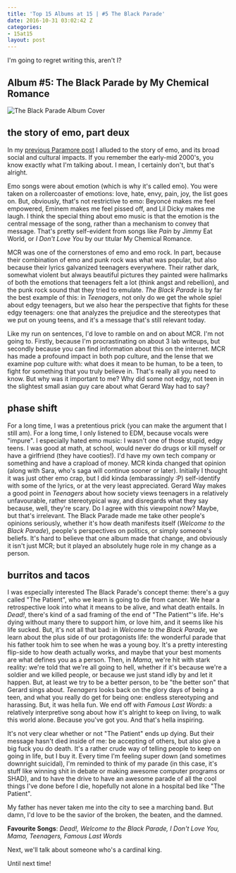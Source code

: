 ```yaml
---
title: 'Top 15 Albums at 15 | #5 The Black Parade'
date: 2016-10-31 03:02:42 Z
categories:
- 15at15
layout: post
---
```


I'm going to regret writing this, aren't I?

## Album #5: The Black Parade by My Chemical Romance

![The Black Parade Album Cover]({{site.baseurl}}/img/albums/the-black-parade.jpg)

## the story of emo, part deux

In my [previous Paramore post]({{site.baseurl}}/15at15/2016/08/19/top-15-at-15-part-three.html) I alluded to the story of emo, and its broad social and cultural impacts. If you remember the early-mid 2000's, you know exactly what I'm talking about. I mean, I certainly don't, but that's alright.

Emo songs were about emotion (which is why it's called emo). You were taken on a rollercoaster of emotions: love, hate, envy, pain, joy, the list goes on. But, obviously, that's not restrictive to emo: Beyoncé makes me feel empowered, Eminem makes me feel pissed off, and Lil Dicky makes me laugh. I think the special thing about emo music is that the emotion is the central message of the song, rather than a mechanism to convey that message. That's pretty self-evident from songs like *Pain* by Jimmy Eat World, or *I Don't Love You* by our titular My Chemical Romance.

MCR was one of the cornerstones of emo and emo rock. In part, because their combination of emo and punk rock was what was popular, but also because their lyrics galvanized teenagers everywhere. Their rather dark, somewhat violent but always beautiful pictures they painted were hallmarks of both the emotions that teenagers felt a lot (think angst and rebellion), and the punk rock sound that they tried to emulate. *The Black Parade* is by far the best example of this: in *Teenagers*, not only do we get the whole spiel about edgy teenagers, but we also hear the perspective that fights for these edgy teenagers: one that analyzes the prejudice and the stereotypes that we put on young teens, and it's a message that's still relevant today.

Like my run on sentences, I'd love to ramble on and on about MCR. I'm not going to. Firstly, because I'm procrastinating on about 3 lab writeups, but secondly because you can find information about this on the internet. MCR has made a profound impact in both pop culture, and the lense that we examine pop culture with: what does it mean to be human, to be a teen, to fight for something that you truly believe in. That's really all you need to know. But why was it important to me? Why did some not edgy, not teen in the slightest small asian guy care about what Gerard Way had to say?

## phase shift

For a long time, I was a pretentious prick (you can make the argument that I still am). For a long time, I only listened to EDM, because vocals were "impure". I especially hated emo music: I wasn't one of those stupid, edgy teens. I was good at math, at school, would never do drugs or kill myself or have a girlfriend (they have cooties!). I'd have my own tech company or something and have a crapload of money. MCR kinda changed that opinion (along with Sara, who's saga will continue sooner or later). Initially I thought it was just other emo crap, but I did kinda (embarassingly :P) self-identify with some of the lyrics, or at the very least appreciated. Gerard Way makes a good point in *Teenagers* about how society views teenagers in a relatively unfavourable, rather stereotypical way, and disregards what they say because, well, they're scary. Do I agree with this viewpoint now? Maybe, but that's irrelevant. The Black Parade made me take other people's opinions seriously, whether it's how death manifests itself (*Welcome to the Black Parade*), people's perspectives on politics, or simply someone's beliefs. It's hard to believe that one album made that change, and obviously it isn't just MCR; but it played an absolutely huge role in my change as a person.

## burritos and tacos

I was especially interested The Black Parade's concept theme: there's a guy called "The Patient", who we learn is going to die from cancer. We hear a retrospective look into what it means to be alive, and what death entails. In *Dead!*, there's kind of a sad framing of the end of "The Patient"'s life. He's dying without many there to support him, or love him, and it seems like his life sucked. But, it's not all that bad: in *Welcome to the Black Parade*, we learn about the plus side of our protagonists life: the wonderful parade that his father took him to see when he was a young boy. It's a pretty interesting flip-side to how death actually works, and maybe that your best moments are what defines you as a person. Then, in *Mama*, we're hit with stark reality: we're told that we're all going to hell, whether if it's because we're a soldier and we killed people, or because we just stand idly by and let it happen. But, at least we try to be a better person, to be "the better son" that Gerard sings about. *Teenagers* looks back on the glory days of being a teen, and what you really do get for being one: endless stereotyping and harassing. But, it was hella fun. We end off with *Famous Last Words*: a relatively interpretive song about how it's alright to keep on living, to walk this world alone. Because you've got you. And that's hella inspiring.

It's not very clear whether or not "The Patient" ends up dying. But their message hasn't died inside of me: be accepting of others, but also give a big fuck you do death. It's a rather crude way of telling people to keep on going in life, but I buy it. Every time I'm feeling super down (and sometimes downright suicidal), I'm reminded to think of my parade (in this case, it's stuff like winning shit in debate or making awesome computer programs or SHAD), and to have the drive to have an awesome parade of all the cool things I've done before I die, hopefully not alone in a hospital bed like "The Patient".

My father has never taken me into the city to see a marching band. But damn, I'd love to be the savior of the broken, the beaten, and the damned.

**Favourite Songs**: *Dead!, Welcome to the Black Parade, I Don't Love You, Mama, Teenagers, Famous Last Words*

Next, we'll talk about someone who's a cardinal king.

Until next time!
